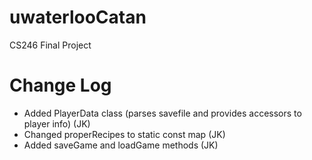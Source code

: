 # uwaterlooCatan
CS246 Final Project

# Change Log
 - Added PlayerData class (parses savefile and provides accessors to player info) (JK)
 - Changed properRecipes to static const map (JK)
 - Added saveGame and loadGame methods (JK)
